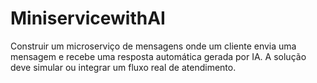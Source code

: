 # MiniservicewithAI
Construir um microserviço de mensagens onde um cliente envia uma mensagem e recebe uma resposta automática gerada por IA. A solução deve simular ou integrar um fluxo real de atendimento.
